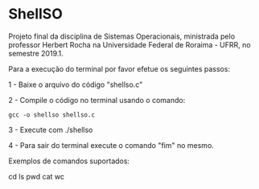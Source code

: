 # ShellSO
Projeto final da disciplina de Sistemas Operacionais, ministrada pelo professor Herbert Rocha na Universidade Federal de Roraima - UFRR, no semestre 2019.1.

Para a execução do terminal por favor efetue os seguintes passos:

1 - Baixe o arquivo do código "shellso.c"

2 - Compile o código no terminal usando o comando:

    gcc -o shellso shellso.c

3 - Execute com ./shellso

4 - Para sair do terminal execute o comando "fim" no mesmo.

Exemplos de comandos suportados:

cd
ls
pwd
cat
wc
